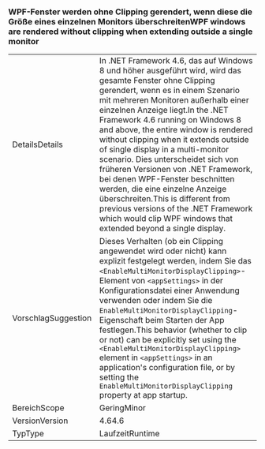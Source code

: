 ### <a name="wpf-windows-are-rendered-without-clipping-when-extending-outside-a-single-monitor"></a><span data-ttu-id="7ad6c-101">WPF-Fenster werden ohne Clipping gerendert, wenn diese die Größe eines einzelnen Monitors überschreiten</span><span class="sxs-lookup"><span data-stu-id="7ad6c-101">WPF windows are rendered without clipping when extending outside a single monitor</span></span>

|   |   |
|---|---|
|<span data-ttu-id="7ad6c-102">Details</span><span class="sxs-lookup"><span data-stu-id="7ad6c-102">Details</span></span>|<span data-ttu-id="7ad6c-103">In .NET Framework 4.6, das auf Windows 8 und höher ausgeführt wird, wird das gesamte Fenster ohne Clipping gerendert, wenn es in einem Szenario mit mehreren Monitoren außerhalb einer einzelnen Anzeige liegt.</span><span class="sxs-lookup"><span data-stu-id="7ad6c-103">In the .NET Framework 4.6 running on Windows 8 and above, the entire window is rendered without clipping when it extends outside of single display in a multi-monitor scenario.</span></span> <span data-ttu-id="7ad6c-104">Dies unterscheidet sich von früheren Versionen von .NET Framework, bei denen WPF-Fenster beschnitten werden, die eine einzelne Anzeige überschreiten.</span><span class="sxs-lookup"><span data-stu-id="7ad6c-104">This is different from previous versions of the .NET Framework which would clip WPF windows that extended beyond a single display.</span></span>|
|<span data-ttu-id="7ad6c-105">Vorschlag</span><span class="sxs-lookup"><span data-stu-id="7ad6c-105">Suggestion</span></span>|<span data-ttu-id="7ad6c-106">Dieses Verhalten (ob ein Clipping angewendet wird oder nicht) kann explizit festgelegt werden, indem Sie das <code>&lt;EnableMultiMonitorDisplayClipping&gt;</code>-Element von <code>&lt;appSettings&gt;</code> in der Konfigurationsdatei einer Anwendung verwenden oder indem Sie die <code>EnableMultiMonitorDisplayClipping</code>-Eigenschaft beim Starten der App festlegen.</span><span class="sxs-lookup"><span data-stu-id="7ad6c-106">This behavior (whether to clip or not) can be explicitly set using the <code>&lt;EnableMultiMonitorDisplayClipping&gt;</code> element in <code>&lt;appSettings&gt;</code> in an application's configuration file, or by setting the <code>EnableMultiMonitorDisplayClipping</code> property at app startup.</span></span>|
|<span data-ttu-id="7ad6c-107">Bereich</span><span class="sxs-lookup"><span data-stu-id="7ad6c-107">Scope</span></span>|<span data-ttu-id="7ad6c-108">Gering</span><span class="sxs-lookup"><span data-stu-id="7ad6c-108">Minor</span></span>|
|<span data-ttu-id="7ad6c-109">Version</span><span class="sxs-lookup"><span data-stu-id="7ad6c-109">Version</span></span>|<span data-ttu-id="7ad6c-110">4.6</span><span class="sxs-lookup"><span data-stu-id="7ad6c-110">4.6</span></span>|
|<span data-ttu-id="7ad6c-111">Typ</span><span class="sxs-lookup"><span data-stu-id="7ad6c-111">Type</span></span>|<span data-ttu-id="7ad6c-112">Laufzeit</span><span class="sxs-lookup"><span data-stu-id="7ad6c-112">Runtime</span></span>|

